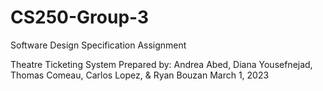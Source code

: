 # CS250-Group-3
Software Design Specification Assignment

Theatre Ticketing System
Prepared by: Andrea Abed, Diana Yousefnejad, Thomas Comeau, Carlos Lopez, & Ryan Bouzan
March 1, 2023
